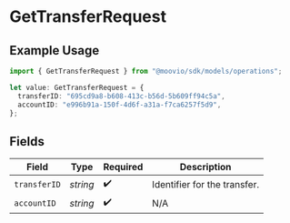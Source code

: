 # GetTransferRequest

## Example Usage

```typescript
import { GetTransferRequest } from "@moovio/sdk/models/operations";

let value: GetTransferRequest = {
  transferID: "695cd9a8-b608-413c-b56d-5b609ff94c5a",
  accountID: "e996b91a-150f-4d6f-a31a-f7ca6257f5d9",
};
```

## Fields

| Field                        | Type                         | Required                     | Description                  |
| ---------------------------- | ---------------------------- | ---------------------------- | ---------------------------- |
| `transferID`                 | *string*                     | :heavy_check_mark:           | Identifier for the transfer. |
| `accountID`                  | *string*                     | :heavy_check_mark:           | N/A                          |